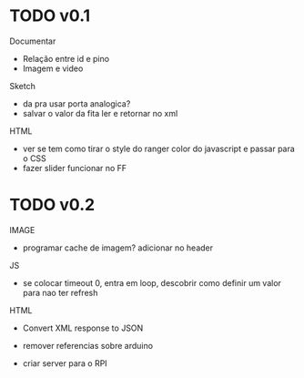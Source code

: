 TODO v0.1
=========

Documentar
* Relação entre id e pino
* Imagem e video

Sketch
* da pra usar porta analogica?
* salvar o valor da fita ler e retornar no xml

HTML
* ver se tem como tirar o style do ranger color do javascript e passar para o CSS
* fazer slider funcionar no FF


TODO v0.2
=========

IMAGE
* programar cache de imagem? adicionar no header

JS
* se colocar timeout 0, entra em loop, descobrir como definir um valor para nao ter refresh

HTML
* Convert XML response to JSON

* remover referencias sobre arduino
* criar server para o RPI
